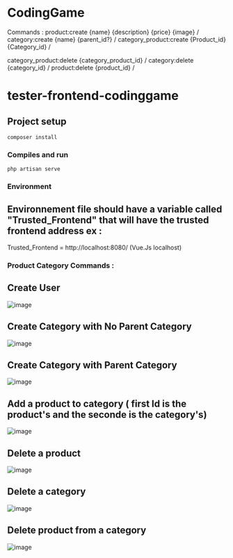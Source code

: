 # CodingGame
Commands : 
product:create {name} {description} {price} {image} /
category:create {name} {parent_id?} /
category_product:create {Product_id} {Category_id} /

category_product:delete {category_product_id} / 
category:delete {category_id} /
product:delete {product_id} /

# tester-frontend-codinggame

## Project setup
```
composer install
```

### Compiles and run
```
php artisan serve
```
### Environment

## Environnement file should have a variable called "Trusted_Frontend" that will have the trusted frontend address ex :

Trusted_Frontend = http://localhost:8080/ (Vue.Js localhost)

### Product Category Commands :

## Create User

![image](https://github.com/FaroukChakir/CodingGame/assets/56736005/eb89445a-51c1-404e-9d8b-800682c4c407)

## Create Category with No Parent Category

![image](https://github.com/FaroukChakir/CodingGame/assets/56736005/8cd32322-fb0d-4330-8d4c-c11e90ed4fda)

## Create Category with Parent Category

![image](https://github.com/FaroukChakir/CodingGame/assets/56736005/c8e24f7b-52f1-4906-98f3-10b5a11fd69e)

## Add a product to category ( first Id is the product's and the seconde is the category's)

![image](https://github.com/FaroukChakir/CodingGame/assets/56736005/1372fd8e-564e-4bfc-8d2b-161402e4bca1)

## Delete a product

![image](https://github.com/FaroukChakir/CodingGame/assets/56736005/7403883f-f7f2-4b13-8b4c-13a09a861082)

## Delete a category

![image](https://github.com/FaroukChakir/CodingGame/assets/56736005/f403dbe4-faf8-4fc8-9d23-9deb4d7ccc3e)

## Delete product from a category 

![image](https://github.com/FaroukChakir/CodingGame/assets/56736005/6587cbb7-3343-4c8f-82b7-cc6ed4d7f9a4)



